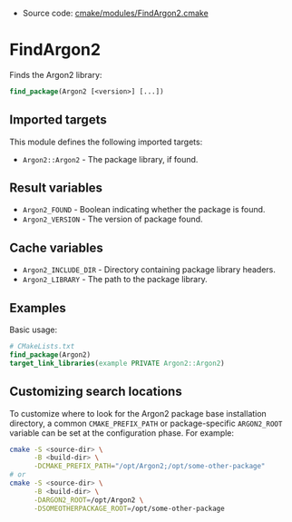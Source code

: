 <!-- This is auto-generated file. -->
* Source code: [cmake/modules/FindArgon2.cmake](https://github.com/petk/php-build-system/blob/master/cmake/cmake/modules/FindArgon2.cmake)

# FindArgon2

Finds the Argon2 library:

```cmake
find_package(Argon2 [<version>] [...])
```

## Imported targets

This module defines the following imported targets:

* `Argon2::Argon2` - The package library, if found.

## Result variables

* `Argon2_FOUND` - Boolean indicating whether the package is found.
* `Argon2_VERSION` - The version of package found.

## Cache variables

* `Argon2_INCLUDE_DIR` - Directory containing package library headers.
* `Argon2_LIBRARY` - The path to the package library.

## Examples

Basic usage:

```cmake
# CMakeLists.txt
find_package(Argon2)
target_link_libraries(example PRIVATE Argon2::Argon2)
```

## Customizing search locations

To customize where to look for the Argon2 package base
installation directory, a common `CMAKE_PREFIX_PATH` or
package-specific `ARGON2_ROOT` variable can be set at
the configuration phase. For example:

```sh
cmake -S <source-dir> \
      -B <build-dir> \
      -DCMAKE_PREFIX_PATH="/opt/Argon2;/opt/some-other-package"
# or
cmake -S <source-dir> \
      -B <build-dir> \
      -DARGON2_ROOT=/opt/Argon2 \
      -DSOMEOTHERPACKAGE_ROOT=/opt/some-other-package
```
